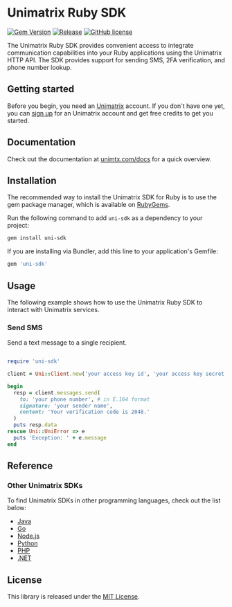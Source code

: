 # Unimatrix Ruby SDK

[![Gem Version](https://img.shields.io/gem/v/uni-sdk.svg)](https://rubygems.org/gems/uni-sdk) [![Release](https://img.shields.io/github/release/unimtx/uni-ruby-sdk.svg)](https://github.com/unimtx/uni-ruby-sdk/releases/latest) [![GitHub license](https://img.shields.io/badge/license-MIT-brightgreen.svg)](https://github.com/unimtx/uni-ruby-sdk/blob/main/LICENSE)

The Unimatrix Ruby SDK provides convenient access to integrate communication capabilities into your Ruby applications using the Unimatrix HTTP API. The SDK provides support for sending SMS, 2FA verification, and phone number lookup.

## Getting started

Before you begin, you need an [Unimatrix](https://www.unimtx.com/) account. If you don't have one yet, you can [sign up](https://www.unimtx.com/signup?s=ruby.sdk.gh) for an Unimatrix account and get free credits to get you started.

## Documentation

Check out the documentation at [unimtx.com/docs](https://www.unimtx.com/docs) for a quick overview.

## Installation

The recommended way to install the Unimatrix SDK for Ruby is to use the gem package manager, which is available on [RubyGems](https://rubygems.org/gems/uni-sdk).

Run the following command to add `uni-sdk` as a dependency to your project:

```bash
gem install uni-sdk
```

If you are installing via Bundler, add this line to your application's Gemfile:

```ruby
gem 'uni-sdk'
```

## Usage

The following example shows how to use the Unimatrix Ruby SDK to interact with Unimatrix services.

### Send SMS

Send a text message to a single recipient.

```ruby

require 'uni-sdk'

client = Uni::Client.new('your access key id', 'your access key secret')

begin
  resp = client.messages.send(
    to: 'your phone number', # in E.164 format
    signature: 'your sender name',
    content: 'Your verification code is 2048.'
  )
  puts resp.data
rescue Uni::UniError => e
  puts 'Exception: ' + e.message
end

```

## Reference

### Other Unimatrix SDKs

To find Unimatrix SDKs in other programming languages, check out the list below:

- [Java](https://github.com/unimtx/uni-java-sdk)
- [Go](https://github.com/unimtx/uni-go-sdk)
- [Node.js](https://github.com/unimtx/uni-node-sdk)
- [Python](https://github.com/unimtx/uni-python-sdk)
- [PHP](https://github.com/unimtx/uni-php-sdk)
- [.NET](https://github.com/unimtx/uni-dotnet-sdk)

## License

This library is released under the [MIT License](https://github.com/unimtx/uni-ruby-sdk/blob/main/LICENSE).

